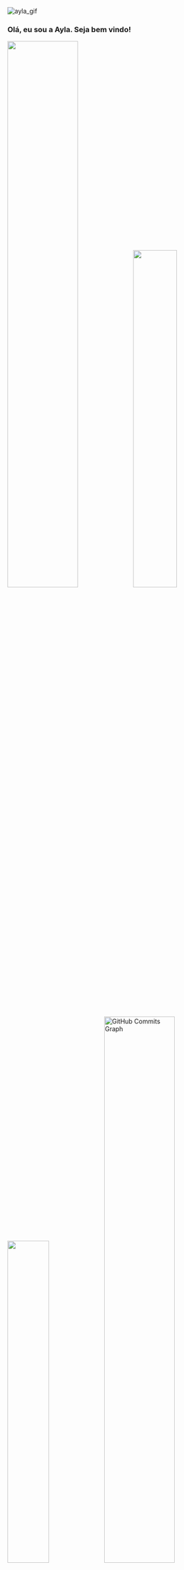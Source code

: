 ![ayla_gif](https://user-images.githubusercontent.com/98574408/199815614-9c31c4c5-8e20-448d-acfa-3b5ef4afe9d4.gif)


### Olá, eu sou a Ayla. Seja bem vindo!
<div>
<p align="left">
   <a href="https://github.com/aylarosario">
<img width="56%" src="https://github-readme-stats.vercel.app/api?username=aylarosario&count_private=true&include_all_commits=true&show_icons=true&theme=dracula&icon_color=DAD3AF&hide_border=true&border_radius=15&bg_color=0d1117"/><img width="44%" src="http://github-readme-streak-stats.herokuapp.com?user=aylarosario&theme=dracula&hide_border=true&date_format=M%20j%5B%2C%20Y%5D&background=0D1117&sideNums=FFF"/>
 <img width="43%" src="https://github-readme-stats.vercel.app/api/top-langs?username=aylarosario&count_private=true&include_all_commits=true&show_icons=true&theme=dracula&icon_color=DAD3AF&layout=compact&hide_border=true&border_radius=15&bg_color=0d1117"/><img width="56%" src="https://activity-graph.herokuapp.com/graph?username=aylarosario&theme=dracula&icon_color=DAD3AF&hide_border=true&border_radius=15&bg_color=0d1117&point=FFF" alt="GitHub Commits Graph" /></a>
</p>
 </div>
 
 ##
 
 <div>
 <p align="center" >
  <a href="https://skillicons.dev">
    <img src="https://skillicons.dev/icons?i=html,css,js,ts,nodejs,cs,bootstrap,angular,java,dotnet&theme=light" />
  </a>
  </p>
 <a href="https://picasion.com/"><img align="right" src="https://i.picasion.com/pic92/232211d73f41fb28bc4dac4edcce3a75.gif" width="110" height="110" border="0" alt="https://picasion.com/" /></a><br /><a href="https://picasion.com/">
</div>

##

<div>
  <a href="https://instagram.com/itsaylarsr" target="_blank"><img src="https://img.shields.io/badge/-Instagram-%23E4405F?style=for-the-badge&logo=instagram&logoColor=white" target="_blank"></a> 
  <a href = "mailto:ayla.rayanee@gmail.com"><img src="https://img.shields.io/badge/-Gmail-%23333?style=for-the-badge&logo=gmail&logoColor=white" target="_blank"></a>
   <a href="https://t.me/itsaylasr" target="_blank"><img src="https://img.shields.io/badge/Telegram-2CA5E0?style=for-the-badge&logo=telegram&logoColor=white "/></a>
</div>

<!--
**aylarosario/aylarosario** is a ✨ _special_ ✨ repository because its `README.md` (this file) appears on your GitHub profile.


-->
